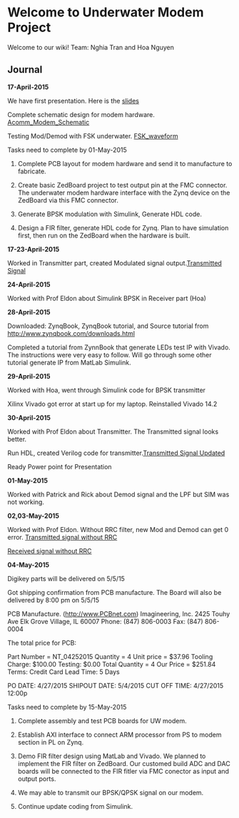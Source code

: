 # Welcome to Underwater Modem Project

Welcome to our wiki! 
Team: Nghia Tran and Hoa Nguyen

## Journal

**17-April-2015**

We have first presentation. Here is the [slides](https://bitbucket.org/txnghia/capstone/downloads/Progress_04162015.pptx)

Complete schematic design for modem hardware.  [Acomm_Modem_Schematic](https://bitbucket.org/txnghia/capstone/downloads/PCB_Acomm_Project.pdf)

Testing Mod/Demod with FSK underwater. [FSK_waveform](https://bitbucket.org/txnghia/capstone/wiki/FSK%20test%20underwater)

Tasks need to complete by 01-May-2015

1. Complete PCB layout for modem hardware and send it to manufacture to fabricate.
 
2. Create basic ZedBoard project to test output pin at the FMC connector.  The underwater modem hardware interface with the Zynq device on the ZedBoard via this FMC connector.

3. Generate BPSK modulation with Simulink, Generate HDL code.

4. Design a FIR filter, generate HDL code for Zynq. Plan to have simulation first, then run on the ZedBoard when the hardware is built.

**17-23-April-2015**

Worked in Transmitter part, created Modulated signal output.[Transmitted Signal](https://bitbucket.org/txnghia/capstone/wiki/Transmitted%20Signal)

**24-April-2015**

Worked with Prof Eldon about Simulink BPSK in Receiver part (Hoa)

**28-April-2015**

Downloaded: ZynqBook, ZynqBook tutorial, and Source tutorial from http://www.zynqbook.com/downloads.html

Completed a tutorial from ZynnBook that generate LEDs test IP with Vivado.  The instructions were very easy to follow.  Will go through some other tutorial generate IP from MatLab Simulink.

**29-April-2015**

Worked with Hoa, went through Simulink code for BPSK transmitter

Xilinx Vivado got error at start up for my laptop. Reinstalled Vivado 14.2

**30-April-2015**

Worked with Prof Eldon about Transmitter.  The Transmitted signal looks better.

Run HDL, created Verilog code for transmitter.[Transmitted Signal Updated]( https://bitbucket.org/repo/Lx4j45/images/3662998166-Transmitter_Updated.PNG)

Ready Power point for Presentation

**01-May-2015**

Worked with Patrick and Rick about Demod signal and the LPF but SIM was not working.

**02,03-May-2015**

Worked with Prof Eldon. Without RRC filter, new Mod and Demod can get 0 error. [Transmitted signal without RRC ](https://bitbucket.org/repo/Lx4j45/images/2333873457-Transmited%20signal.PNG)

 [Received signal without RRC ](https://bitbucket.org/repo/Lx4j45/images/1451673545-Receiver%20without%20RRC.PNG)



**04-May-2015**

Digikey parts will be delivered on 5/5/15

Got shipping confirmation from PCB manufacture.  The Board will also be delivered by 8:00 pm on 5/5/15

PCB Manufacture. (http://www.PCBnet.com) 
Imagineering, Inc.
2425 Touhy Ave
Elk Grove Village, IL 60007
Phone: (847) 806-0003
Fax: (847) 806-0004

The total price for PCB:

Part Number = NT_04252015 
 Quantity = 4 
 Unit price = $37.96 
 Tooling Charge: $100.00 
 Testing: $0.00 
 Total Quantity = 4 
 Our Price = $251.84 
 Terms: Credit Card 
 Lead Time: 5 Days

PO DATE: 4/27/2015
 SHIPOUT DATE: 5/4/2015
 CUT OFF TIME: 4/27/2015 12:00p


Tasks need to complete by 15-May-2015

1. Complete assembly and test PCB boards for UW modem.

2. Establish AXI interface to connect ARM processor from PS to modem section in PL on Zynq.

3. Demo FIR filter design using MatLab and Vivado.  We planned to implement the FIR filter on ZedBoard.  Our customed build ADC and DAC boards will be connected to the FIR fitler via FMC conector as input and output ports.

4. We may able to transmit our BPSK/QPSK signal on our modem.

5. Continue update coding from Simulink.   